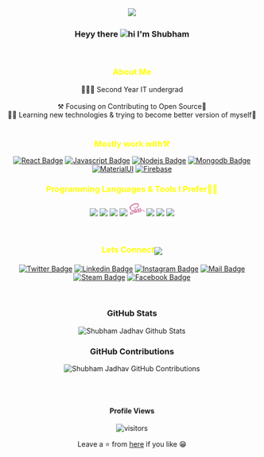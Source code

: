 <div align="center"><img src="https://res.cloudinary.com/sjdev/image/upload/v1618734904/Git-Readme/banner_she4lc.gif" ></div>

<h3 align="center">Heyy there <img src="https://user-images.githubusercontent.com/1303154/88677602-1635ba80-d120-11ea-84d8-d263ba5fc3c0.gif" width="28px" alt="hi"> I'm Shubham  </h3>  
<br/>
<h3 align="center" style="color:yellow;" >About Me</h3>  
 <div align="center">
 👨🏻‍🎓 Second Year IT undergrad
 <br>
<br>⚒️ Focusing on Contributing to Open Source💜
<br>👨‍💻 Learning new technologies & trying to become better version of myself💪
 </div>

<br/>

<h3 align="center" style="color:yellow;margin-bottom: 15px;" >Mostly work with⚒️</h3> 
<div align="center">

[![React Badge](https://img.shields.io/badge/-React-61DBFB?style=for-the-badge&labelColor=black&logo=react&logoColor=61DBFB)](#)  [![Javascript Badge](https://img.shields.io/badge/-Javascript-F0DB4F?style=for-the-badge&labelColor=black&logo=javascript&logoColor=F0DB4F)](#)  [![Nodejs Badge](https://img.shields.io/badge/-Nodejs-3C873A?style=for-the-badge&labelColor=black&logo=node.js&logoColor=3C873A)](#) [![Mongodb Badge](https://img.shields.io/badge/-Mongodb-fff?style=for-the-badge&labelColor=black&logo=mongodb&logoColor=3C873A)](#)
[![MaterialUI](https://img.shields.io/badge/Material--UI-0081CB?style=for-the-badge&logo=material-ui&logoColor=white)](#)
[![Firebase](https://img.shields.io/badge/Firebase-FFCB2B?style=for-the-badge&logo=firebase&logoColor=white)](#)

</div>

<h3 align="center" style="color:yellow;margin-bottom: 15px;"  >Programming Languages & Tools I Prefer👨‍💻 </h3>  
<p align="center">
<img src="https://img.shields.io/badge/C%2B%2B-00599C?style=for-the-badge&logo=c%2B%2B&logoColor=white">
<img src="https://img.shields.io/badge/PYTHON-yellow?style=for-the-badge&logo=python&logoColor=black">
<img src="https://img.shields.io/badge/HTML5-E34F26?style=for-the-badge&logo=html5&logoColor=white">
<img src="https://img.shields.io/badge/CSS-239120?&style=for-the-badge&logo=css3&logoColor=white">
<img width="30px" src="https://raw.githubusercontent.com/github/explore/80688e429a7d4ef2fca1e82350fe8e3517d3494d/topics/sass/sass.png" />
<img src="https://img.shields.io/badge/Bootstrap-563D7C?style=for-the-badge&logo=bootstrap&logoColor=white">
<img src="https://img.shields.io/badge/Heroku-430098?style=for-the-badge&logo=heroku&logoColor=white"> 
<img src="https://img.shields.io/badge/Netlify-black?style=for-the-badge&logo=netlify&logoColor=white"> 
</p>

<br />

<h3 align="center" style="color:yellow;margin-bottom: 20px;" >Lets Connect<img src="https://raw.githubusercontent.com/ShahriarShafin/ShahriarShafin/main/Assets/handshake.gif" height="32px" style="margin-bottom: -5px;"  > </h3>  
<div align="center" >

[![Twitter Badge](https://img.shields.io/badge/-Twitter-1ca0f1?style=flat&labelColor=white&logo=twitter&logoColor=1ca0f1&link=https://twitter.com/ShubhamSj077)](https://twitter.com/ShubhamSj077)
[![Linkedin Badge](https://img.shields.io/badge/-Linkedin-0e76a8?style=flat&labelColor=white&logo=linkedin&logoColor=0e76a8)](https://www.linkedin.com/in/shubham-jadhav-77a588192/)
[![Instagram Badge](https://img.shields.io/badge/-Instagram-e84393?style=flat&labelColor=white&logo=instagram&logoColor=e84393)](https://www.instagram.com/_shubham_sj/)
[![Mail Badge](https://img.shields.io/badge/-Gmail-c0392b?style=flat&labelColor=white&logo=gmail&logoColor=c0392b)](mailto:shubhamsj077@gmail.com)
[![Steam Badge](https://img.shields.io/badge/-Steam-152C59?style=flat&labelColor=white&logo=steam&logoColor=0275AA)](https://steamcommunity.com/id/CrazySJ/)
[![Facebook Badge](https://img.shields.io/badge/-Facebook-blue?style=flat&labelColor=white&logo=facebook&logoColor=blue)](https://www.facebook.com/profile.php?id=100008148766679)

</p>
<br/>

<div align="center">

### GitHub Stats
![Shubham Jadhav Github Stats](https://github-readme-stats.vercel.app/api?username=ShubhamSj07&custom_title=SJ%27s%20GitHub%20Stats%20&show_icons=true&theme=onedark)

### GitHub Contributions
![Shubham Jadhav GitHub Contributions](https://github-readme-streak-stats.herokuapp.com/?&theme=dracula&user=ShubhamSj07)

<br/>
<br/>

#### Profile Views
![visitors](https://gpvc.arturio.dev/ShubhamSj07)

Leave a ⭐ from [here](https://github.com/ShubhamSj07/ShubhamSj07) if you like 😁

</p>
